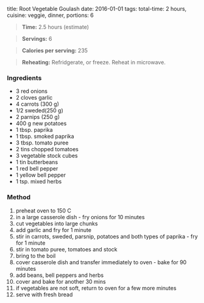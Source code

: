title:  Root Vegetable Goulash
date: 2016-01-01
tags: total-time: 2 hours, cuisine: veggie, dinner, portions: 6 

> **Time:** 2.5 hours (estimate) 

> **Servings:** 6

> **Calories per serving:** 235

> **Reheating:** Refridgerate, or freeze. Reheat in microwave.

### Ingredients

* 3 red onions
* 2 cloves garlic
* 4 carrots (300 g)
* 1/2 sweded(250 g)
* 2 parnips (250 g)
* 400 g new potatoes
* 1 tbsp. paprika
* 1 tbsp. smoked paprika
* 3 tbsp. tomato puree
* 2 tins chopped tomatoes
* 3 vegetable stock cubes
* 1 tin butterbeans
* 1 red bell pepper
* 1 yellow bell pepper
* 1 tsp. mixed herbs

### Method

1. preheat oven to 150 C
2. in a large casserole dish - fry onions for 10 minutes
3. cut vegetables into large chunks
4. add garlic and fry for 1 minute
5. stir in carrots, sweded, parsnip, potatoes and both types of paprika - fry for 1 minute
6. stir in tomato puree, tomatoes and stock 
7. bring to the boil
8. cover casserole dish and transfer immediately to oven - bake for 90 minutes
9. add beans, bell peppers and herbs
10. cover and bake for another 30 mins
11. if vegetables are not soft, return to oven for a few more minutes
12. serve with fresh bread

